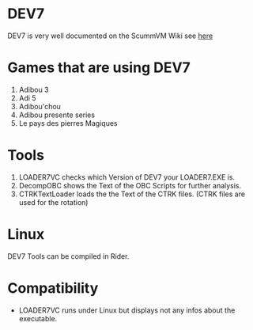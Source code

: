 # DEV7
DEV7 is very well documented on the ScummVM Wiki see [here](https://wiki.scummvm.org/index.php?title=DEV7_Information) 

# Games that are using DEV7
1. Adibou 3
2. Adi 5
3. Adibou'chou
4. Adibou presente series
5. Le pays des pierres Magiques
# Tools
1. LOADER7VC checks which Version of DEV7 your LOADER7.EXE is.
2. DecompOBC shows the Text of the OBC Scripts for further analysis.
3. CTRKTextLoader loads the the Text of the CTRK files. (CTRK files are used for the rotation)

# Linux
DEV7 Tools can be compiled in Rider.

# Compatibility
* LOADER7VC runs under Linux but displays not any infos about the executable.
